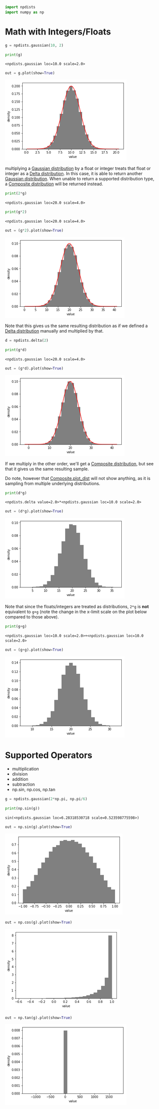 

```python
import npdists
import numpy as np
```

# Math with Integers/Floats


```python
g = npdists.gaussian(10, 2)
```


```python
print(g)
```

    <npdists.gaussian loc=10.0 scale=2.0>



```python
out = g.plot(show=True)
```


![png](math_files/math_4_0.png)


multiplying a [Gaussian distribution](../api/Gaussian.md) by a float or integer treats that float or integer as a [Delta distribution](../api/Delta.md).  In this case, it is able to return another [Gaussian distribution](../api/Gaussian.md).  When unable to return a supported distribution type, a [Composite distribution](../api/Composite.md) will be returned instead.


```python
print(2*g)
```

    <npdists.gaussian loc=20.0 scale=4.0>



```python
print(g*2)
```

    <npdists.gaussian loc=20.0 scale=4.0>



```python
out = (g*2).plot(show=True)
```


![png](math_files/math_8_0.png)


Note that this gives us the same resulting distribution as if we defined a [Delta distribution](../api/Delta.md) manually and multiplied by that.


```python
d = npdists.delta(2)
```


```python
print(g*d)
```

    <npdists.gaussian loc=20.0 scale=4.0>



```python
out = (g*d).plot(show=True)
```


![png](math_files/math_12_0.png)


If we multiply in the other order, we'll get a [Composite distribution](../api/Composite.md), but see that it gives us the same resulting sample.

Do note, however that [Composite.plot_dist](../api/Composite.plot_dist.md) will not show anything, as it is sampling from multiple underlying distributions.


```python
print(d*g)
```

    <npdists.delta value=2.0>*<npdists.gaussian loc=10.0 scale=2.0>



```python
out = (d*g).plot(show=True)
```


![png](math_files/math_15_0.png)


Note that since the floats/integers are treated as distributions, `2*g` is **not** equivalent to `g+g` (note the change in the x-limit scale on the plot below compared to those above).


```python
print(g+g)
```

    <npdists.gaussian loc=10.0 scale=2.0>+<npdists.gaussian loc=10.0 scale=2.0>



```python
out = (g+g).plot(show=True)
```


![png](math_files/math_18_0.png)


# Supported Operators

* multiplication
* division
* addition
* subtraction
* np.sin, np.cos, np.tan


```python
g = npdists.gaussian(2*np.pi, np.pi/6)
```


```python
print(np.sin(g))
```

    sin(<npdists.gaussian loc=6.28318530718 scale=0.523598775598>)



```python
out = np.sin(g).plot(show=True)
```


![png](math_files/math_22_0.png)



```python
out = np.cos(g).plot(show=True)
```


![png](math_files/math_23_0.png)



```python
out = np.tan(g).plot(show=True)
```


![png](math_files/math_24_0.png)



```python

```
